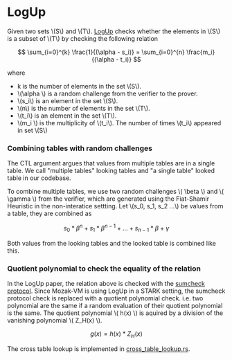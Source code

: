 # LogUp

Given two sets \\(S\\) and \\(T\\). [LogUp] checks whether the elements in \\(S\\) is a subset of \\(T\\) by checking
the following relation

$$
\sum_{i=0}^{k} \frac{1}{(\alpha - s_i)} = \sum_{i=0}^{n} \frac{m_i}{(\alpha - t_i)}
$$

where
* k is the number of elements in the set \\(S\\).
* \\(\alpha \\) is a random challenge from the verifier to the prover.
* \\(s_i\\) is an element in the set \\(S\\).
* \\(n\\) is the number of elements in the set \\(T\\).
* \\(t_i\\) is an element in the set \\(T\\).
* \\(m_i \\) is the multiplicity of \\(t_i\\). The number of times \\(t_i\\) appeared in set \\(S\\)

### Combining tables with random challenges

The CTL argument argues that values from multiple tables are in a single table. We call "multiple tables" looking tables
and "a single table" looked table in our codebase.

To combine multiple tables, we use two random challenges \\( \beta \\) and \\( \gamma \\) from the verifier, which are generated using
the Fiat-Shamir Heuristic in the non-interatice settting. Let \\(s_0, s_1, s_2 ...\\) be values from a table, they are combined as

$$
s_0*\beta^n + s_1*\beta^{n-1} + ... + s_{n-1}*\beta + \gamma
$$

Both values from the looking tables and the looked table is combined like this.

### Quotient polynomial to check the equality of the relation

In the LogUp paper, the relation above is checked with the [sumcheck protocol]. Since Mozak-VM is using LogUp in a STARK setting, the sumcheck protocol
check is replaced with a quotient polynomial check. i.e. two polynomial are the same if a random evaluation of their quotient polynomial is the same.
The quotient polynomial \\( h(x) \\) is aquired by a division of the vanishing polynomial \\( Z_H(x) \\).

$$
g(x) = h(x) * Z_H(x)
$$

The cross table lookup is implemented in [cross_table_lookup.rs].

[LogUp]: https://eprint.iacr.org/2022/1530.pdf
[sumcheck protocol]: https://dl.acm.org/doi/pdf/10.1145/146585.146605
[cross_table_lookup.rs]: ../../circuits/src/cross_table_lookup.rs
